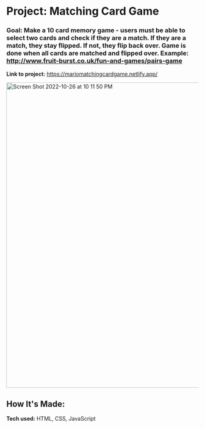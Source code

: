 #  Project: Matching Card Game

### Goal: Make a 10 card memory game - users must be able to select two cards and check if they are a match. If they are a match, they stay flipped. If not, they flip back over. Game is done when all cards are matched and flipped over. Example: http://www.fruit-burst.co.uk/fun-and-games/pairs-game 


**Link to project:** https://mariomatchingcardgame.netlify.app/

<img width="800" alt="Screen Shot 2022-10-26 at 10 11 50 PM" src="https://user-images.githubusercontent.com/113194307/198174719-1c49e220-0ec0-4f0c-bd2f-694046a235f8.png">



## How It's Made:

**Tech used:** HTML, CSS, JavaScript
